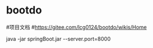 # bootdo

#项目文档
#https://gitee.com/lcg0124/bootdo/wikis/Home

java -jar springBoot.jar  --server.port=8000
